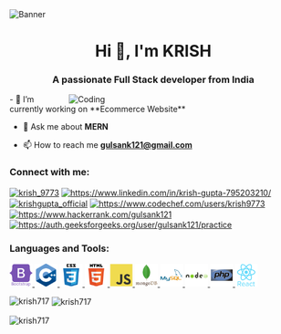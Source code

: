 <img  alt="Banner" width="2800px" src="https://previews.123rf.com/images/karpenkoilia/karpenkoilia1806/karpenkoilia180600011/102988806-vector-line-web-concept-for-programming-linear-web-banner-for-coding-.jpg">
<h1 align="center">Hi 👋, I'm KRISH</h1>
<h3 align="center">A passionate Full Stack developer from India</h3>
<img align="right" alt="Coding" width="400" src="https://website-assets-fd.freshworks.com/attachments/ckx7gghe201vdnyfng492lr4p-custom-reports-fd.one-half.png">
- 🔭 I’m currently working on **Ecommerce Website**

- 💬 Ask me about **MERN**

- 📫 How to reach me **gulsank121@gmail.com**

<h3 align="left">Connect with me:</h3>
<p align="left">
<a href="https://twitter.com/krish_9773" target="blank"><img align="center" src="https://raw.githubusercontent.com/rahuldkjain/github-profile-readme-generator/master/src/images/icons/Social/twitter.svg" alt="krish_9773" height="30" width="40" /></a>
<a href="https://linkedin.com/in/https://www.linkedin.com/in/krish-gupta-795203210/" target="blank"><img align="center" src="https://raw.githubusercontent.com/rahuldkjain/github-profile-readme-generator/master/src/images/icons/Social/linked-in-alt.svg" alt="https://www.linkedin.com/in/krish-gupta-795203210/" height="30" width="40" /></a>
<a href="https://instagram.com/krishgupta_official" target="blank"><img align="center" src="https://raw.githubusercontent.com/rahuldkjain/github-profile-readme-generator/master/src/images/icons/Social/instagram.svg" alt="krishgupta_official" height="30" width="40" /></a>
<a href="https://www.codechef.com/users/https://www.codechef.com/users/krish9773" target="blank"><img align="center" src="https://cdn.jsdelivr.net/npm/simple-icons@3.1.0/icons/codechef.svg" alt="https://www.codechef.com/users/krish9773" height="30" width="40" /></a>
<a href="https://www.hackerrank.com/https://www.hackerrank.com/gulsank121" target="blank"><img align="center" src="https://raw.githubusercontent.com/rahuldkjain/github-profile-readme-generator/master/src/images/icons/Social/hackerrank.svg" alt="https://www.hackerrank.com/gulsank121" height="30" width="40" /></a>
<a href="https://auth.geeksforgeeks.org/user/https://auth.geeksforgeeks.org/user/gulsank121/practice" target="blank"><img align="center" src="https://raw.githubusercontent.com/rahuldkjain/github-profile-readme-generator/master/src/images/icons/Social/geeks-for-geeks.svg" alt="https://auth.geeksforgeeks.org/user/gulsank121/practice" height="30" width="40" /></a>
</p>

<h3 align="left">Languages and Tools:</h3>
<p align="left"> <a href="https://getbootstrap.com" target="_blank" rel="noreferrer"> <img src="https://raw.githubusercontent.com/devicons/devicon/master/icons/bootstrap/bootstrap-plain-wordmark.svg" alt="bootstrap" width="40" height="40"/> </a> <a href="https://www.w3schools.com/cpp/" target="_blank" rel="noreferrer"> <img src="https://raw.githubusercontent.com/devicons/devicon/master/icons/cplusplus/cplusplus-original.svg" alt="cplusplus" width="40" height="40"/> </a> <a href="https://www.w3schools.com/css/" target="_blank" rel="noreferrer"> <img src="https://raw.githubusercontent.com/devicons/devicon/master/icons/css3/css3-original-wordmark.svg" alt="css3" width="40" height="40"/> </a> <a href="https://www.w3.org/html/" target="_blank" rel="noreferrer"> <img src="https://raw.githubusercontent.com/devicons/devicon/master/icons/html5/html5-original-wordmark.svg" alt="html5" width="40" height="40"/> </a> <a href="https://developer.mozilla.org/en-US/docs/Web/JavaScript" target="_blank" rel="noreferrer"> <img src="https://raw.githubusercontent.com/devicons/devicon/master/icons/javascript/javascript-original.svg" alt="javascript" width="40" height="40"/> </a> <a href="https://www.mongodb.com/" target="_blank" rel="noreferrer"> <img src="https://raw.githubusercontent.com/devicons/devicon/master/icons/mongodb/mongodb-original-wordmark.svg" alt="mongodb" width="40" height="40"/> </a> <a href="https://www.mysql.com/" target="_blank" rel="noreferrer"> <img src="https://raw.githubusercontent.com/devicons/devicon/master/icons/mysql/mysql-original-wordmark.svg" alt="mysql" width="40" height="40"/> </a> <a href="https://nodejs.org" target="_blank" rel="noreferrer"> <img src="https://raw.githubusercontent.com/devicons/devicon/master/icons/nodejs/nodejs-original-wordmark.svg" alt="nodejs" width="40" height="40"/> </a> <a href="https://www.php.net" target="_blank" rel="noreferrer"> <img src="https://raw.githubusercontent.com/devicons/devicon/master/icons/php/php-original.svg" alt="php" width="40" height="40"/> </a> <a href="https://reactjs.org/" target="_blank" rel="noreferrer"> <img src="https://raw.githubusercontent.com/devicons/devicon/master/icons/react/react-original-wordmark.svg" alt="react" width="40" height="40"/> </a> </p>

<p><img align="left" src="https://github-readme-stats.vercel.app/api/top-langs?username=krish717&show_icons=true&locale=en&layout=compact" alt="krish717" /></p>

<p>&nbsp;<img align="center" src="https://github-readme-stats.vercel.app/api?username=krish717&show_icons=true&locale=en" alt="krish717" /></p>

<p><img align="center" src="https://github-readme-streak-stats.herokuapp.com/?user=krish717&" alt="krish717" /></p>
